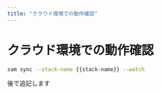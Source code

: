 ```yaml
---
title: "クラウド環境での動作確認"
---
```


# クラウド環境での動作確認

```sh
sam sync --stack-name {{stack-name}} --watch
```

後で追記します

